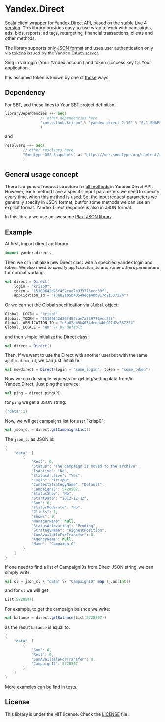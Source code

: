 # Yandex.Direct

Scala client wrapper for [Yandex.Direct](http://api.yandex.com/direct/doc/concepts/About.xml) API, based on the stable [Live 4 version](http://api.yandex.com/direct/doc/concepts/Versions_live4.xml). 
This library provides easy-to-use wrap to work with campaigns, ads, bids, reports, ad tags, retargeting, 
financial transactions, clients and other methods.

The library supports only [JSON format](http://api.yandex.com/direct/doc/concepts/JSON.xml) and uses user authentication only via [tokens](http://api.yandex.com/direct/doc/concepts/auth-token.xml) issued by the Yandex [OAuth server](https://oauth.yandex.com/). 

Sing in via login (Your Yandex account) and token (acccess key for Your application).

It is assumed token is known by one of [those](http://api.yandex.com/oauth/doc/dg/reference/obtain-access-token.xml) ways.

## Dependency

For SBT, add these lines to Your SBT project definition:

```scala
libraryDependencies ++= Seq(
				// other dependencies here
				"com.github.krispo" % "yandex-direct_2.10" % "0.1-SNAPSHOT"
				)				 
```
and
```scala
resolvers ++= Seq(
		// other resolvers here
		"Sonatype OSS Snapshots" at "https://oss.sonatype.org/content/repositories/snapshots"
		)
```

## General usage concept

There is a general request structure for [all methods](http://api.yandex.com/direct/doc/reference/_AllMethods.xml) in Yandex Direct API. 
However, each method have a specific input parameters we need to specify every time, when this method is used.
So, the input request parameters we generally specify in JSON format, but for some methods we can use an explicit format.
Yandex Direct response is also in JSON format.

In this library we use an awesome [Play! JSON library](http://www.playframework.com/documentation/2.1.1/ScalaJson).
   
## Example

At first, import direct api library

```scala
import yandex.direct._
```

Then we can initialize new Direct class with a specified yandex login and token. We also need to specify `application_id` and some others parameters for normal working.

```scala
val direct = Direct(
	login = "krisp0", 
	token = "15109642d26f452cae7a339776ecc30f",
	application_id = "e3a82ab5b4054deda4bb917d2a537224")
```  

Or we can set the Global specification via `Global` object:

```scala
Global._LOGIN = "krisp0"
Global._TOKEN = "15109642d26f452cae7a339776ecc30f"
Global._APPLICATION_ID = "e3a82ab5b4054deda4bb917d2a537224"
Global._LOCALE = "en" // by default
```

and then simple initialize the Direct class:

```scala
val direct = Direct()
```  

Then, If we want to use the Direct with another user but with the same `application_id`, we can just initialize:
```scala
val newdirect = Direct(login = "some_login", token = "some_token")
```  

Now we can do simple requests for getting/setting data from/in Yandex.Direct. 
Just ping the service:

```scala
val ping = direct.pingAPI
```

for `ping` we get a JSON string:
 
```scala
{"data":1}
```

Now, we will get campaigns list for user "krisp0":
 
```scala
val json_cl = direct.getCampaignsList()
```

The `json_cl` as JSON is:
 
```scala
{
    "data": [
        {
            "Rest": 0,
            "Status": "The campaign is moved to the archive",
            "IsActive": "No",
            "StatusArchive": "Yes",
            "Login": "krisp0",
            "ContextStrategyName": "Default",
            "CampaignID": 5728507,
            "StatusShow": "No",
            "StartDate": "2012-12-12",
            "Sum": 0,
            "StatusModerate": "No",
            "Clicks": 0,
            "Shows": 0,
            "ManagerName": null,
            "StatusActivating": "Pending",
            "StrategyName": "HighestPosition",
            "SumAvailableForTransfer": 0,
            "AgencyName": null,
            "Name": "Campaign_0"
        }
    ]
}
```

If one need to find a list of CampaignIDs from Direct JSON string, we can simply write:

```scala
val cl = json_cl \ "data" \\ "CampaignID" map (_.as[Int])
```

and for `cl` we will get 

```scala
List(5728507)
```

For example, to get the campaign balance we write:

```scala
val balance = direct.getBalance(List(5728507))
```

as the result `balance` is equal to:

```scala
{
    "data": [
        {
            "Sum": 0,
            "Rest": 0,
            "SumAvailableForTransfer": 0,
            "CampaignID": 5728507
        }
    ]
}
```

More examples can be find in tests.

## License

This library is under the MIT license. Check the [LICENSE](https://github.com/krispo/yandex-direct/blob/master/LICENSE) file.